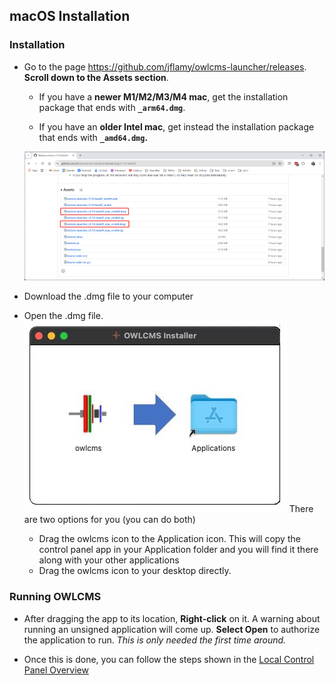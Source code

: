 ## macOS Installation

### Installation

- Go to the page https://github.com/jflamy/owlcms-launcher/releases.  **Scroll down to the Assets section**.
  
  - If you have a **newer M1/M2/M3/M4 mac**, get the installation package that ends with **`_arm64.dmg`**.
  
  - If you have an **older Intel mac**, get instead the installation package that ends with **`_amd64.dmg`.**
  
  
  ![10](nimg/1120Mac/10.png)
  
- Download the .dmg file to your computer

- Open the .dmg file. 
  ![30](nimg/1120Mac/30.jpg)
  There are two options for you (you can do both)

  - Drag the owlcms icon to the Application icon.  This will copy the control panel app in your Application folder and you will find it there along with your other applications
  - Drag the owlcms icon to your desktop directly.


### Running OWLCMS

- After dragging the app to its location, **Right-click** on it. A warning about running an unsigned application will come up. **Select Open** to authorize the application to run.  *This is only needed the first time around.*

- Once this is done, you can follow the steps shown in the [Local Control Panel Overview](LocalControlPanel)

